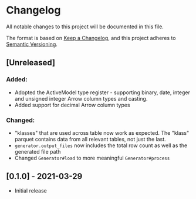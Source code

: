 # Changelog
All notable changes to this project will be documented in this file.

The format is based on [Keep a Changelog](https://keepachangelog.com/en/1.0.0/),
and this project adheres to [Semantic Versioning](https://semver.org/spec/v2.0.0.html).

## [Unreleased]
### Added:
- Adopted the ActiveModel type register - supporting binary, date, integer and unsigned integer Arrow column types and casting.
- Added support for decimal Arrow column types

### Changed:
- "klasses" that are used across table now work as expected. The "klass" parquet contains data from all relevant tables, not just the last.
- `generator.output_files` now includes the total row count as well as the generated file path
- Changed `Generator#load` to more meaningful `Generator#process`

## [0.1.0] - 2021-03-29

- Initial release
